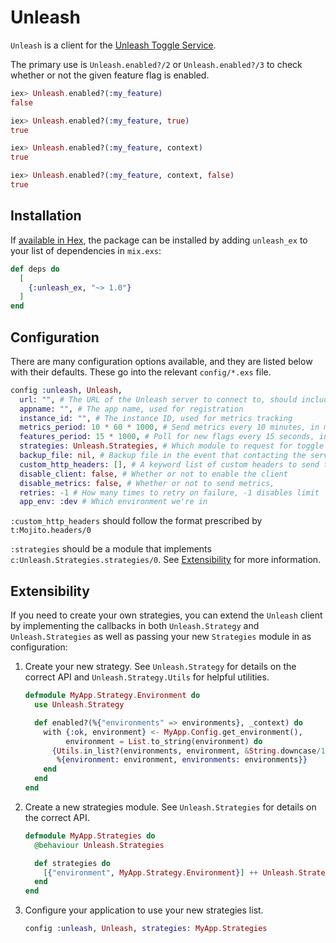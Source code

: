 # Unleash

`Unleash` is a client for the
[Unleash Toggle Service](https://unleash.github.io/).

The primary use is `Unleash.enabled?/2` or `Unleash.enabled?/3` to check whether
or not the given feature flag is enabled.

```elixir
iex> Unleash.enabled?(:my_feature)
false

iex> Unleash.enabled?(:my_feature, true)
true

iex> Unleash.enabled?(:my_feature, context)
true

iex> Unleash.enabled?(:my_feature, context, false)
true
```

## Installation

If [available in Hex](https://hex.pm/docs/publish), the package can be installed
by adding `unleash_ex` to your list of dependencies in `mix.exs`:

```elixir
def deps do
  [
    {:unleash_ex, "~> 1.0"}
  ]
end
```

## Configuration

There are many configuration options available, and they are listed below with
their defaults. These go into the relevant `config/*.exs` file.

```elixir
config :unleash, Unleash,
  url: "", # The URL of the Unleash server to connect to, should include up to http://base.url/api
  appname: "", # The app name, used for registration
  instance_id: "", # The instance ID, used for metrics tracking
  metrics_period: 10 * 60 * 1000, # Send metrics every 10 minutes, in milliseconds
  features_period: 15 * 1000, # Poll for new flags every 15 seconds, in milliseconds
  strategies: Unleash.Strategies, # Which module to request for toggle strategies
  backup_file: nil, # Backup file in the event that contacting the server fails
  custom_http_headers: [], # A keyword list of custom headers to send to the server
  disable_client: false, # Whether or not to enable the client
  disable_metrics: false, # Whether or not to send metrics,
  retries: -1 # How many times to retry on failure, -1 disables limit
  app_env: :dev # Which environment we're in
```

`:custom_http_headers` should follow the format prescribed by
`t:Mojito.headers/0`

`:strategies` should be a module that implements
`c:Unleash.Strategies.strategies/0`. See [Extensibility](#extensibility)
for more information.

## Extensibility

If you need to create your own strategies, you can extend the `Unleash` client
by implementing the callbacks in both `Unleash.Strategy` and
`Unleash.Strategies` as well as passing your new `Strategies` module in as
configuration:

1. Create your new strategy. See `Unleash.Strategy` for details on the correct
    API and `Unleash.Strategy.Utils` for helpful utilities.

    ```elixir
    defmodule MyApp.Strategy.Environment do
      use Unleash.Strategy

      def enabled?(%{"environments" => environments}, _context) do
        with {:ok, environment} <- MyApp.Config.get_environment(),
             environment = List.to_string(environment) do
          {Utils.in_list?(environments, environment, &String.downcase/1),
           %{environment: environment, environments: environments}}
        end
      end
    end
    ```

1. Create a new strategies module. See `Unleash.Strategies` for details on the correct
    API.

    ```elixir
    defmodule MyApp.Strategies do
      @behaviour Unleash.Strategies

      def strategies do
        [{"environment", MyApp.Strategy.Environment}] ++ Unleash.Strategies.strateges()
      end
    end
    ```

1. Configure your application to use your new strategies list.

    ```elixir
    config :unleash, Unleash, strategies: MyApp.Strategies
    ```
